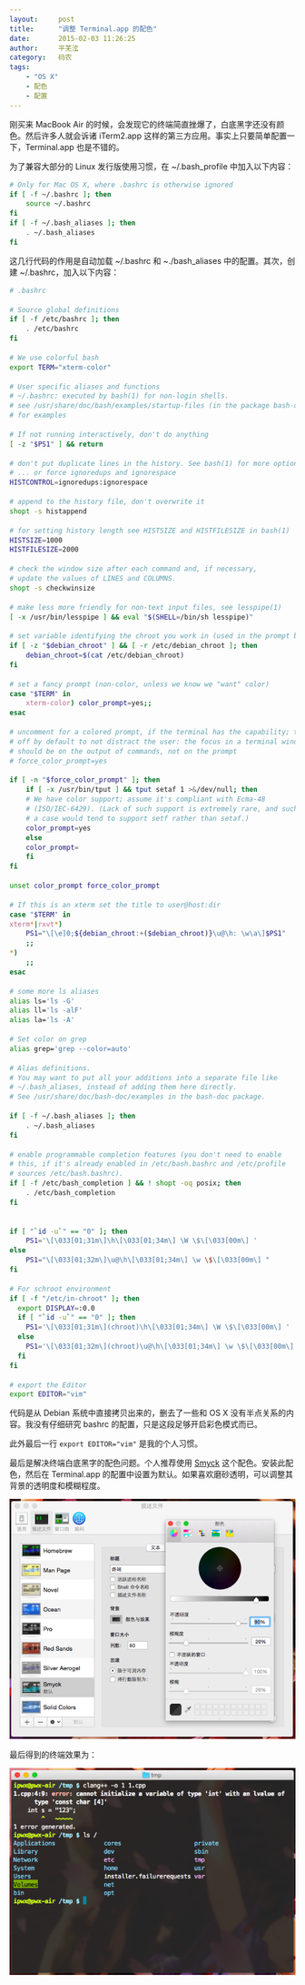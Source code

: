 ```yaml
---
layout:     post
title:      "调整 Terminal.app 的配色"
date:       2015-02-03 11:26:25
author:     平芜泫
category:   码农
tags:
    - "OS X"
    - 配色
    - 配置
---
```


刚买来 MacBook Air 的时候，会发现它的终端简直挫爆了，白底黑字还没有颜色。然后许多人就会诉诸 iTerm2.app 这样的第三方应用。事实上只要简单配置一下，Terminal.app 也是不错的。

<!--more-->

为了兼容大部分的 Linux 发行版使用习惯，在 ~/.bash_profile 中加入以下内容：

```bash
# Only for Mac OS X, where .bashrc is otherwise ignored
if [ -f ~/.bashrc ]; then
	source ~/.bashrc
fi
if [ -f ~/.bash_aliases ]; then
	. ~/.bash_aliases
fi
```

这几行代码的作用是自动加载 ~/.bashrc 和 ~./bash_aliases 中的配置。其次，创建 ~/.bashrc，加入以下内容：

```bash
# .bashrc

# Source global definitions
if [ -f /etc/bashrc ]; then
	. /etc/bashrc
fi

# We use colorful bash
export TERM="xterm-color"

# User specific aliases and functions
# ~/.bashrc: executed by bash(1) for non-login shells.
# see /usr/share/doc/bash/examples/startup-files (in the package bash-doc)
# for examples

# If not running interactively, don't do anything
[ -z "$PS1" ] && return

# don't put duplicate lines in the history. See bash(1) for more options
# ... or force ignoredups and ignorespace
HISTCONTROL=ignoredups:ignorespace

# append to the history file, don't overwrite it
shopt -s histappend

# for setting history length see HISTSIZE and HISTFILESIZE in bash(1)
HISTSIZE=1000
HISTFILESIZE=2000

# check the window size after each command and, if necessary,
# update the values of LINES and COLUMNS.
shopt -s checkwinsize

# make less more friendly for non-text input files, see lesspipe(1)
[ -x /usr/bin/lesspipe ] && eval "$(SHELL=/bin/sh lesspipe)"

# set variable identifying the chroot you work in (used in the prompt below)
if [ -z "$debian_chroot" ] && [ -r /etc/debian_chroot ]; then
    debian_chroot=$(cat /etc/debian_chroot)
fi

# set a fancy prompt (non-color, unless we know we "want" color)
case "$TERM" in
    xterm-color) color_prompt=yes;;
esac

# uncomment for a colored prompt, if the terminal has the capability; turned
# off by default to not distract the user: the focus in a terminal window
# should be on the output of commands, not on the prompt
# force_color_prompt=yes

if [ -n "$force_color_prompt" ]; then
    if [ -x /usr/bin/tput ] && tput setaf 1 >&/dev/null; then
	# We have color support; assume it's compliant with Ecma-48
	# (ISO/IEC-6429). (Lack of such support is extremely rare, and such
	# a case would tend to support setf rather than setaf.)
	color_prompt=yes
    else
	color_prompt=
    fi
fi

unset color_prompt force_color_prompt

# If this is an xterm set the title to user@host:dir
case "$TERM" in
xterm*|rxvt*)
    PS1="\[\e]0;${debian_chroot:+($debian_chroot)}\u@\h: \w\a\]$PS1"
    ;;
*)
    ;;
esac

# some more ls aliases
alias ls='ls -G'
alias ll='ls -alF'
alias la='ls -A'

# Set color on grep
alias grep='grep --color=auto'

# Alias definitions.
# You may want to put all your additions into a separate file like
# ~/.bash_aliases, instead of adding them here directly.
# See /usr/share/doc/bash-doc/examples in the bash-doc package.

if [ -f ~/.bash_aliases ]; then
    . ~/.bash_aliases
fi

# enable programmable completion features (you don't need to enable
# this, if it's already enabled in /etc/bash.bashrc and /etc/profile
# sources /etc/bash.bashrc).
if [ -f /etc/bash_completion ] && ! shopt -oq posix; then
    . /etc/bash_completion
fi


if [ "`id -u`" == "0" ]; then
	PS1='\[\033[01;31m\]\h\[\033[01;34m\] \W \$\[\033[00m\] '
else
	PS1="\[\033[01;32m\]\u@\h\[\033[01;34m\] \w \$\[\033[00m\] "
fi

# For schroot environment
if [ -f "/etc/in-chroot" ]; then
  export DISPLAY=:0.0
  if [ "`id -u`" == "0" ]; then
    PS1='\[\033[01;31m\](chroot)\h\[\033[01;34m\] \W \$\[\033[00m\] '
  else
    PS1='\[\033[01;32m\](chroot)\u@\h\[\033[01;34m\] \w \$\[\033[00m\] '
  fi
fi

# export the Editor
export EDITOR="vim"
```

代码是从 Debian 系统中直接拷贝出来的，删去了一些和 OS X 没有半点关系的内容。我没有仔细研究 bashrc 的配置，只是这段足够开启彩色模式而已。

此外最后一行 `export EDITOR="vim"` 是我的个人习惯。

最后是解决终端白底黑字的配色问题。个人推荐使用 [Smyck](http://color.smyck.org) 这个配色。安装此配色，然后在 Terminal.app 的配置中设置为默认。如果喜欢磨砂透明，可以调整其背景的透明度和模糊程度。

![Terminal.app Configuration](/upload/2015/02/Terminal.app-colors.png)

最后得到的终端效果为：

![Terminal.app Demo](/upload/2015/02/Terminal.app-demo.png)

